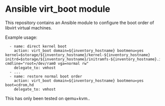 Ansible virt_boot module
========================

This repository contains an Ansible module to configure the boot order of
libvirt virtual machines.

Example usage:

```
  - name: direct kernel boot
    action: virt_boot domain=${inventory_hostname} bootmenu=yes kernel=$storage/${inventory_hostname}/kernel-${inventory_hostname} initrd=$storage/${inventory_hostname}/initramfs-${inventory_hostname}.img cmdline="root=/dev/ram0 vga=normal rw"
    delegate_to: vmhost
  - ...
  - name: restore normal boot order
    action: virt_boot domain=${inventory_hostname} bootmenu=yes boot=cdrom,hd
    delegate_to: vmhost
```

This has only been tested on qemu+kvm..